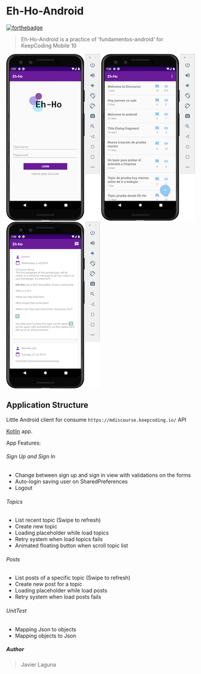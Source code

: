 # Eh-Ho-Android

[![forthebadge](https://forthebadge.com/images/badges/built-for-android.svg)](https://forthebadge.com)

> Eh-Ho-Android is a practice of 'fundamentos-android' for KeepCoding Mobile 10

![Splash](/screenCaptures/login.png)
![Topics](/screenCaptures/topics.png)
![Users](/screenCaptures/posts.png)

## Application Structure

Little Android client for consume `https://mdiscourse.keepcoding.io/` API

[Kotlin](https://kotlinlang.org/) app.

App Features:

###### Sign Up and Sign In
   - Change between sign up and sign in view with validations on the forms
   - Auto-login saving user on SharedPreferences
   - Logout

###### Topics
   - List recent topic (Swipe to refresh)
   - Create new topic
   - Loading placeholder while load topics
   - Retry system when load topics fails
   - Animated floating button when scroll topic list

###### Posts
   - List posts of a specific topic (Swipe to refresh)
   - Create new post for a topic
   - Loading placeholder while load posts
   - Retry system when load posts fails

###### UnitTest
   - Mapping Json to objects
   - Mapping objects to Json

##### Author
> Javier Laguna
